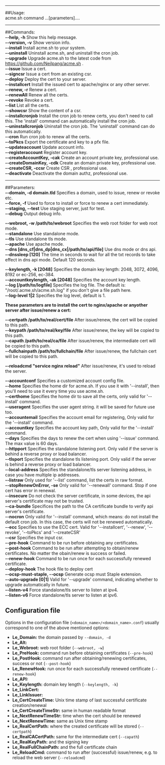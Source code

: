 
***
##Usage:  
acme.sh  command ...[parameters]....  

***

##Commands:  
  **--help, -h**               Show this help message.  
  **--version, -v**            Show version info.  
  **--install**                Install acme.sh to your system.  
  **--uninstall**              Uninstall acme.sh, and uninstall the cron job.  
  **--upgrade**                Upgrade acme.sh to the latest code from https://github.com/Neilpang/acme.sh .  
  **--issue**                  Issue a cert.  
  **--signcsr**                Issue a cert from an existing csr.  
  **--deploy**                 Deploy the cert to your server.  
  **--installcert**            Install the issued cert to apache/nginx or any other server.  
  **--renew, -r**              Renew a cert.  
  **--renewAll**               Renew all the certs.  
  **--revoke**                 Revoke a cert.  
  **--list**                   List all the certs.  
  **--showcsr**                Show the content of a csr.  
  **--installcronjob**         Install the cron job to renew certs, you don't need to call this. The 'install' command can automatically install the cron job.  
  **--uninstallcronjob**       Uninstall the cron job. The 'uninstall' command can do this automatically.  
  **--cron**                   Run cron job to renew all the certs.  
  **--toPkcs**                 Export the certificate and key to a pfx file.  
  **--updateaccount**          Update account info.  
  **--registeraccount**        Register account key.  
  **--createAccountKey, -cak** Create an account private key, professional use.  
  **--createDomainKey, -cdk**  Create an domain private key, professional use.  
  **--createCSR, -ccsr**       Create CSR , professional use.  
  **--deactivate**             Deactivate the domain authz, professional use.  

***

##Parameters:  
  **--domain, -d   domain.tld**         Specifies a domain, used to issue, renew or revoke etc.  
  **--force, -f**                       Used to force to install or force to renew a cert immediately.  
  **--staging, --test**                 Use staging server, just for test.  
  **--debug**                           Output debug info.  
    
  **--webroot, -w  /path/to/webroot**   Specifies the web root folder for web root mode.  
  **--standalone**                      Use standalone mode.  
  **--tls**                             Use standalone tls mode.  
  **--apache**                          Use apache mode.  
  **--dns [dns_cf|dns_dp|dns_cx|/path/to/api/file]**   Use dns mode or dns api.  
  **--dnssleep  [120]**                  The time in seconds to wait for all the txt records to take effect in dns api mode. Default 120 seconds.  
  
  **--keylength, -k [2048]**            Specifies the domain key length: 2048, 3072, 4096, 8192 or ec-256, ec-384.  
  **--accountkeylength, -ak [2048]**    Specifies the account key length.  
  **--log    [/path/to/logfile]**       Specifies the log file. The default is: "/root/.acme.sh/acme.sh.log" if you don't give a file path here.  
  **--log-level 1|2**                   Specifies the log level, default is 1.  

**These parameters are to install the cert to nginx/apache or anyother server after issue/renew a cert:**  
  
  **--certpath /path/to/real/cert/file**  After issue/renew, the cert will be copied to this path.  
  **--keypath /path/to/real/key/file**  After issue/renew, the key will be copied to this path.  
  **--capath /path/to/real/ca/file**    After issue/renew, the intermediate cert will be copied to this path.  
  **--fullchainpath /path/to/fullchain/file** After issue/renew, the fullchain cert will be copied to this path.  
  
  **--reloadcmd "service nginx reload"** After issue/renew, it's used to reload the server.  

  **--accountconf**                     Specifies a customized account config file.  
  **--home**                            Specifies the home dir for acme.sh. If you use it with '--install', then you'll need to use it every time you use acme.sh.  
  **--certhome**                        Specifies the home dir to save all the certs, only valid for '--install' command.  
  **--useragent**                       Specifies the user agent string. it will be saved for future use too.  
  **--accountemail**                    Specifies the account email for registering, Only valid for the '--install' command.  
  **--accountkey**                      Specifies the account key path, Only valid for the '--install' command.  
  **--days**                            Specifies the days to renew the cert when using '--issue' command. The max value is 60 days.  
  **--httpport**                        Specifies the standalone listening port. Only valid if the server is behind a reverse proxy or load balancer.  
  **--tlsport**                         Specifies the standalone tls listening port. Only valid if the server is behind a reverse proxy or load balancer.  
  **--local-address**                   Specifies the standalone/tls server listening address, in case you have multiple ip addresses.  
  **--listraw**                         Only used for '--list' command, list the certs in raw format.  
  **--stopRenewOnError, -se**           Only valid for '--renewall' command. Stop if one cert has error in renewal.  
  **--insecure**                        Do not check the server certificate, in some devices, the api server's certificate may not be trusted.  
  **--ca-bundle**                       Specifices the path to the CA certificate bundle to verify api server's certificate.  
  **--nocron**                          Only valid for '--install' command, which means: do not install the default cron job. In this case, the certs will not be renewed automatically.  
  **--ecc**                             Specifies to use the ECC cert. Valid for '--installcert', '--renew', '--revoke', '--toPkcs' and '--createCSR'  
  **--csr**                             Specifies the input csr.  
  **--pre-hook**                        Command to be run before obtaining any certificates.  
  **--post-hook**                       Command to be run after attempting to obtain/renew certificates. No matter the obain/renew is success or failed.  
  **--renew-hook**                      Command to be run once for each successfully renewed certificate.  
  **--deploy-hook**                     The hook file to deploy cert  
  **--ocsp-must-staple, --ocsp**        Generate ocsp must Staple extension.  
  **--auto-upgrade   [0|1]**            Valid for '--upgrade' command, indicating whether to upgrade automatically in future.  
  **--listen-v4**                       Force standalone/tls server to listen at ipv4.  
  **--listen-v6**                       Force standalone/tls server to listen at ipv6.

## Configuration file
Options in the configuration file (`<domain_name>/<domain_name>.conf`) usually correspond to one of the above mentioned options:

* **Le_Domain:** the domain passed by `--domain, -d`
* **Le_Alt:**
* **Le_Webroot:** web root folder (`--webroot, -w`)
* **Le_PreHook:** command run before obtaining certificates (`--pre-hook`)
* **Le_PostHook:** command run after obtaining/renewing certificates, success or not (`--post-hook`)
* **Le_RenewHook:** run once for each successfully renewed certificate (`--renew-hook`)
* **Le_API:**
* **Le_Keylength:** domain key length (`--keylength, -k`)
* **Le_LinkCert:**
* **Le_LinkIssuer:**
* **Le_CertCreateTime:** Unix time stamp of last successful certificate creation/renewal
* **Le_CertCreateTimeStr:** same in human readable format
* **Le_NextRenewTimeStr:** time when the cert should be renewed
* **Le_NextRenewTime:** same as Unix time stamp
* **Le_RealCertPath:** where the created certificate will be stored (`--certpath`)
* **Le_RealCACertPath:** same for the intermediate cert (`--capath`)
* **Le_RealKeyPath:** and the signing key
* **Le_RealFullChainPath:** and the full certificate chain
* **Le_ReloadCmd:** command to run after (successful) issue/renew, e.g. to reload the web server (`--reloadcmd`)
